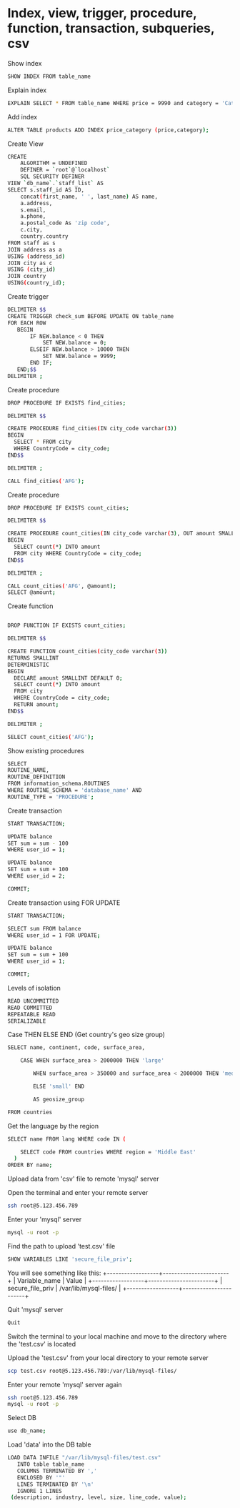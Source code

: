 # Index, view, trigger, procedure, function, transaction, subqueries, csv

Show index

```bash
SHOW INDEX FROM table_name
```

Explain index

```bash
EXPLAIN SELECT * FROM table_name WHERE price = 9990 and category = 'Category name';
```

Add index

```bash
ALTER TABLE products ADD INDEX price_category (price,category);
```

Create View

```bash
CREATE
    ALGORITHM = UNDEFINED
    DEFINER = `root`@`localhost`
    SQL SECURITY DEFINER
VIEW `db_name`.`staff_list` AS
SELECT s.staff_id AS ID,
    concat(first_name, ' ', last_name) AS name,
    a.address,
    s.email,
    a.phone,
    a.postal_code As 'zip code',
    c.city,
    country.country
FROM staff as s
JOIN address as a
USING (address_id)
JOIN city as c
USING (city_id)
JOIN country
USING(country_id);
```

Create trigger

```bash
DELIMITER $$
CREATE TRIGGER check_sum BEFORE UPDATE ON table_name
FOR EACH ROW
   BEGIN
       IF NEW.balance < 0 THEN
           SET NEW.balance = 0;
       ELSEIF NEW.balance > 10000 THEN
           SET NEW.balance = 9999;
       END IF;
   END;$$
DELIMITER ;
```

Create procedure

```bash
DROP PROCEDURE IF EXISTS find_cities;

DELIMITER $$

CREATE PROCEDURE find_cities(IN city_code varchar(3))
BEGIN
  SELECT * FROM city
  WHERE CountryCode = city_code;
END$$

DELIMITER ;

CALL find_cities('AFG');
```

Create procedure

```bash
DROP PROCEDURE IF EXISTS count_cities;

DELIMITER $$

CREATE PROCEDURE count_cities(IN city_code varchar(3), OUT amount SMALLINT)
BEGIN
  SELECT count(*) INTO amount
  FROM city WHERE CountryCode = city_code;
END$$

DELIMITER ;

CALL count_cities('AFG', @amount);
SELECT @amount;
```

Create function

```bash

DROP FUNCTION IF EXISTS count_cities;

DELIMITER $$

CREATE FUNCTION count_cities(city_code varchar(3))
RETURNS SMALLINT
DETERMINISTIC
BEGIN
  DECLARE amount SMALLINT DEFAULT 0;
  SELECT count(*) INTO amount
  FROM city
  WHERE CountryCode = city_code;
  RETURN amount;
END$$

DELIMITER ;

SELECT count_cities('AFG');
```

Show existing procedures

```bash
SELECT
ROUTINE_NAME,
ROUTINE_DEFINITION
FROM information_schema.ROUTINES
WHERE ROUTINE_SCHEMA = 'database_name' AND
ROUTINE_TYPE = 'PROCEDURE';
```

Create transaction

```bash
START TRANSACTION;

UPDATE balance
SET sum = sum - 100
WHERE user_id = 1;

UPDATE balance
SET sum = sum + 100
WHERE user_id = 2;

COMMIT;
```

Create transaction using FOR UPDATE

```bash
START TRANSACTION;

SELECT sum FROM balance
WHERE user_id = 1 FOR UPDATE;

UPDATE balance
SET sum = sum + 100
WHERE user_id = 1;

COMMIT;
```

Levels of isolation

```bash
READ UNCOMMITTED
READ COMMITTED
REPEATABLE READ
SERIALIZABLE
```

Case THEN ELSE END (Get country's geo size group)

```bash
SELECT name, continent, code, surface_area,

    CASE WHEN surface_area > 2000000 THEN 'large'

        WHEN surface_area > 350000 and surface_area < 2000000 THEN 'medium'

        ELSE 'small' END

        AS geosize_group

FROM countries
```

Get the language by the region

```bash
SELECT name FROM lang WHERE code IN (

    SELECT code FROM countries WHERE region = 'Middle East'
  )
ORDER BY name;
```

Upload data from 'csv' file to remote 'mysql' server

Open the terminal and enter your remote server

```bash
ssh root@5.123.456.789
```

Enter your 'mysql' server
```bash
mysql -u root -p
```

Find the path to upload 'test.csv' file

```bash
SHOW VARIABLES LIKE 'secure_file_priv';
```

You will see something like this:
 +------------------+-----------------------+
 | Variable_name    | Value                 |
  +------------------+-----------------------+
 | secure_file_priv | /var/lib/mysql-files/ |
 +------------------+-----------------------+

 Quit 'mysql' server
 ```bash
 Quit
 ```

Switch the terminal to your local machine and move to the directory where the 'test.csv' is located

Upload the 'test.csv' from your local directory to your remote server

 ```bash
scp test.csv root@5.123.456.789:/var/lib/mysql-files/
 ```

Enter your remote 'mysql' server again

```bash
ssh root@5.123.456.789
mysql -u root -p
```

Select DB

 ```bash
use db_name;
 ```

Load 'data' into the DB table

```bash
LOAD DATA INFILE "/var/lib/mysql-files/test.csv"
   INTO table table_name
   COLUMNS TERMINATED BY ','
   ENCLOSED BY '"'
   LINES TERMINATED BY '\n'
   IGNORE 1 LINES
 (description, industry, level, size, line_code, value);
```
